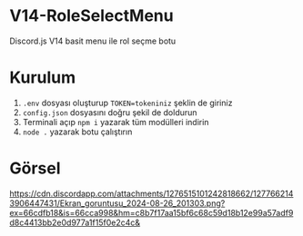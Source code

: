 # V14-RoleSelectMenu
Discord.js V14 basit menu ile rol seçme botu

# Kurulum
1. `.env` dosyası oluşturup `TOKEN=tokeniniz` şeklin de giriniz
2. `config.json` dosyasını doğru şekil de doldurun
3. Terminali açıp `npm i` yazarak tüm modülleri indirin
4. `node .` yazarak botu çalıştırın

# Görsel

https://cdn.discordapp.com/attachments/1276515101242818662/1277662143906447431/Ekran_goruntusu_2024-08-26_201303.png?ex=66cdfb18&is=66cca998&hm=c8b7f17aa15bf6c68c59d18b12e99a57adf9d8c4413bb2e0d977a1f15f0e2c4c&
